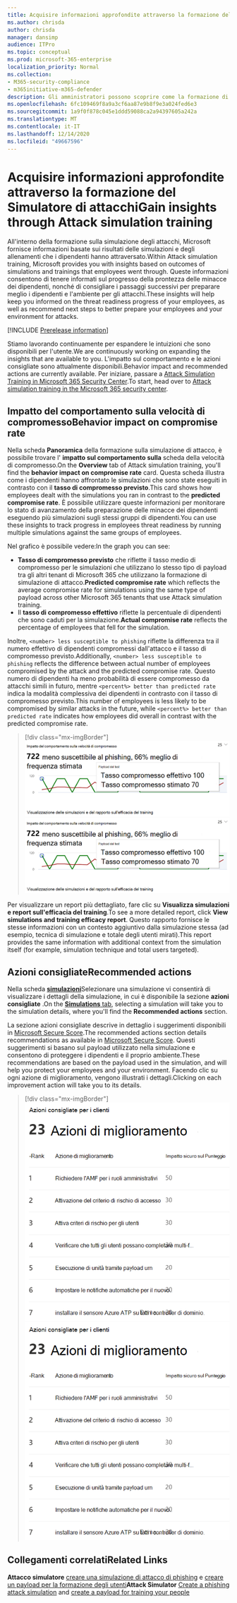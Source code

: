 ```yaml
---
title: Acquisire informazioni approfondite attraverso la formazione del Simulatore di attacchi
ms.author: chrisda
author: chrisda
manager: dansimp
audience: ITPro
ms.topic: conceptual
ms.prod: microsoft-365-enterprise
localization_priority: Normal
ms.collection:
- M365-security-compliance
- m365initiative-m365-defender
description: Gli amministratori possono scoprire come la formazione di simulazione di attacco nel centro sicurezza di Microsoft 365 influisce sui dipendenti e può ottenere informazioni dettagliate sulla simulazione e sulla formazione dei risultati.
ms.openlocfilehash: 6fc109469f8a9a3cf6aa87e9b8f9e3a024fed6e3
ms.sourcegitcommit: 1a9f0f878c045e1ddd59088ca2a94397605a242a
ms.translationtype: MT
ms.contentlocale: it-IT
ms.lasthandoff: 12/14/2020
ms.locfileid: "49667596"
---
```

# <a name="gain-insights-through-attack-simulation-training"></a><span data-ttu-id="30b74-103">Acquisire informazioni approfondite attraverso la formazione del Simulatore di attacchi</span><span class="sxs-lookup"><span data-stu-id="30b74-103">Gain insights through Attack simulation training</span></span>

<span data-ttu-id="30b74-104">All'interno della formazione sulla simulazione degli attacchi, Microsoft fornisce informazioni basate sui risultati delle simulazioni e degli allenamenti che i dipendenti hanno attraversato.</span><span class="sxs-lookup"><span data-stu-id="30b74-104">Within Attack simulation training, Microsoft provides you with insights based on outcomes of simulations and trainings that employees went through.</span></span> <span data-ttu-id="30b74-105">Queste informazioni consentono di tenere informati sul progresso della prontezza delle minacce dei dipendenti, nonché di consigliare i passaggi successivi per preparare meglio i dipendenti e l'ambiente per gli attacchi.</span><span class="sxs-lookup"><span data-stu-id="30b74-105">These insights will help keep you informed on the threat readiness progress of your employees, as well as recommend next steps to better prepare your employees and your environment for attacks.</span></span>

[!INCLUDE [Prerelease information](../includes/prerelease.md)]

<span data-ttu-id="30b74-106">Stiamo lavorando continuamente per espandere le intuizioni che sono disponibili per l'utente.</span><span class="sxs-lookup"><span data-stu-id="30b74-106">We are continuously working on expanding the insights that are available to you.</span></span> <span data-ttu-id="30b74-107">L'impatto sul comportamento e le azioni consigliate sono attualmente disponibili.</span><span class="sxs-lookup"><span data-stu-id="30b74-107">Behavior impact and recommended actions are currently available.</span></span> <span data-ttu-id="30b74-108">Per iniziare, passare a [Attack Simulation Training in Microsoft 365 Security Center](https://security.microsoft.com/attacksimulator?viewid=overview).</span><span class="sxs-lookup"><span data-stu-id="30b74-108">To start, head over to [Attack simulation training in the Microsoft 365 security center](https://security.microsoft.com/attacksimulator?viewid=overview).</span></span>

## <a name="behavior-impact-on-compromise-rate"></a><span data-ttu-id="30b74-109">Impatto del comportamento sulla velocità di compromesso</span><span class="sxs-lookup"><span data-stu-id="30b74-109">Behavior impact on compromise rate</span></span>

<span data-ttu-id="30b74-110">Nella scheda **Panoramica** della formazione sulla simulazione di attacco, è possibile trovare l' **impatto sul comportamento sulla** scheda della velocità di compromesso.</span><span class="sxs-lookup"><span data-stu-id="30b74-110">On the **Overview** tab of Attack simulation training, you'll find the **behavior impact on compromise rate** card.</span></span> <span data-ttu-id="30b74-111">Questa scheda illustra come i dipendenti hanno affrontato le simulazioni che sono state eseguiti in contrasto con il **tasso di compromesso previsto**.</span><span class="sxs-lookup"><span data-stu-id="30b74-111">This card shows how employees dealt with the simulations you ran in contrast to the **predicted compromise rate**.</span></span> <span data-ttu-id="30b74-112">È possibile utilizzare queste informazioni per monitorare lo stato di avanzamento della preparazione delle minacce dei dipendenti eseguendo più simulazioni sugli stessi gruppi di dipendenti.</span><span class="sxs-lookup"><span data-stu-id="30b74-112">You can use these insights to track progress in employees threat readiness by running multiple simulations against the same groups of employees.</span></span>

<span data-ttu-id="30b74-113">Nel grafico è possibile vedere:</span><span class="sxs-lookup"><span data-stu-id="30b74-113">In the graph you can see:</span></span>

- <span data-ttu-id="30b74-114">**Tasso di compromesso previsto** che riflette il tasso medio di compromesso per le simulazioni che utilizzano lo stesso tipo di payload tra gli altri tenant di Microsoft 365 che utilizzano la formazione di simulazione di attacco.</span><span class="sxs-lookup"><span data-stu-id="30b74-114">**Predicted compromise rate** which reflects the average compromise rate for simulations using the same type of payload across other Microsoft 365 tenants that use Attack simulation training.</span></span>
- <span data-ttu-id="30b74-115">Il **tasso di compromesso effettivo** riflette la percentuale di dipendenti che sono caduti per la simulazione.</span><span class="sxs-lookup"><span data-stu-id="30b74-115">**Actual compromise rate** reflects the percentage of employees that fell for the simulation.</span></span>

<span data-ttu-id="30b74-116">Inoltre, `<number> less susceptible to phishing` riflette la differenza tra il numero effettivo di dipendenti compromessi dall'attacco e il tasso di compromesso previsto.</span><span class="sxs-lookup"><span data-stu-id="30b74-116">Additionally, `<number> less susceptible to phishing` reflects the difference between actual number of employees compromised by the attack and the predicted compromise rate.</span></span> <span data-ttu-id="30b74-117">Questo numero di dipendenti ha meno probabilità di essere compromesso da attacchi simili in futuro, mentre `<percent%> better than predicted rate` indica la modalità complessiva dei dipendenti in contrasto con il tasso di compromesso previsto.</span><span class="sxs-lookup"><span data-stu-id="30b74-117">This number of employees is less likely to be compromised by similar attacks in the future, while `<percent%> better than predicted rate` indicates how employees did overall in contrast with the predicted compromise rate.</span></span>

> [!div class="mx-imgBorder"]
> <span data-ttu-id="30b74-118">![Scheda impatto sulla simulazione dell'addestramento di attacco](../../media/attack-sim-preview-behavior-impact-card.png)</span><span class="sxs-lookup"><span data-stu-id="30b74-118">![Behavior impact card on Attack simulation training overview](../../media/attack-sim-preview-behavior-impact-card.png)</span></span>

<span data-ttu-id="30b74-119">Per visualizzare un report più dettagliato, fare clic su **Visualizza simulazioni e report sull'efficacia del training**.</span><span class="sxs-lookup"><span data-stu-id="30b74-119">To see a more detailed report, click **View simulations and training efficacy report**.</span></span> <span data-ttu-id="30b74-120">Questo rapporto fornisce le stesse informazioni con un contesto aggiuntivo dalla simulazione stessa (ad esempio, tecnica di simulazione e totale degli utenti mirati).</span><span class="sxs-lookup"><span data-stu-id="30b74-120">This report provides the same information with additional context from the simulation itself (for example, simulation technique and total users targeted).</span></span>

## <a name="recommended-actions"></a><span data-ttu-id="30b74-121">Azioni consigliate</span><span class="sxs-lookup"><span data-stu-id="30b74-121">Recommended actions</span></span>

<span data-ttu-id="30b74-122">Nella scheda [ **simulazioni**](https://security.microsoft.com/attacksimulator?viewid=simulations)Selezionare una simulazione vi consentirà di visualizzare i dettagli della simulazione, in cui è disponibile la sezione **azioni consigliate** .</span><span class="sxs-lookup"><span data-stu-id="30b74-122">On the [**Simulations** tab](https://security.microsoft.com/attacksimulator?viewid=simulations), selecting a simulation will take you to the simulation details, where you'll find the **Recommended actions** section.</span></span>

<span data-ttu-id="30b74-123">La sezione azioni consigliate descrive in dettaglio i suggerimenti disponibili in [Microsoft Secure Score](https://docs.microsoft.com/microsoft-365/security/mtp/microsoft-secure-score).</span><span class="sxs-lookup"><span data-stu-id="30b74-123">The recommended actions section details recommendations as available in [Microsoft Secure Score](https://docs.microsoft.com/microsoft-365/security/mtp/microsoft-secure-score).</span></span> <span data-ttu-id="30b74-124">Questi suggerimenti si basano sul payload utilizzato nella simulazione e consentono di proteggere i dipendenti e il proprio ambiente.</span><span class="sxs-lookup"><span data-stu-id="30b74-124">These recommendations are based on the payload used in the simulation, and will help you protect your employees and your environment.</span></span> <span data-ttu-id="30b74-125">Facendo clic su ogni azione di miglioramento, vengono illustrati i dettagli.</span><span class="sxs-lookup"><span data-stu-id="30b74-125">Clicking on each improvement action will take you to its details.</span></span>

> [!div class="mx-imgBorder"]
> <span data-ttu-id="30b74-126">![Sezione azioni consigliate sulla formazione sulla simulazione di attacco](../../media/attack-sim-preview-recommended-actions.png)</span><span class="sxs-lookup"><span data-stu-id="30b74-126">![Recommendation actions section on Attack simulation training](../../media/attack-sim-preview-recommended-actions.png)</span></span>

## <a name="related-links"></a><span data-ttu-id="30b74-127">Collegamenti correlati</span><span class="sxs-lookup"><span data-stu-id="30b74-127">Related Links</span></span>

<span data-ttu-id="30b74-128">**Attacco simulatore** [creare una simulazione di attacco di phishing](attack-simulation-training.md) e [creare un payload per la formazione degli utenti](attack-simulation-training-payloads.md)</span><span class="sxs-lookup"><span data-stu-id="30b74-128">**Attack Simulator** [Create a phishing attack simulation](attack-simulation-training.md) and [create a payload for training your people](attack-simulation-training-payloads.md)</span></span>
